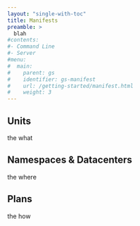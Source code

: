 ```yaml
---
layout: "single-with-toc"
title: Manifests
preamble: >
  blah
#contents:
#- Command Line
#- Server
#menu:
#  main:
#    parent: gs
#    identifier: gs-manifest
#    url: /getting-started/manifest.html
#    weight: 3
---
```


## Units

the what

## Namespaces & Datacenters

the where

## Plans

the how

